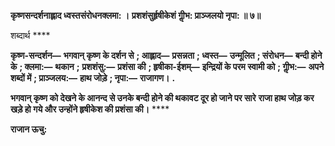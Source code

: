 **कृष्णसन्दर्शनाह्लाद ध्वस्तसंरोधनक्लमा: ।** **प्रशशंसुर्हृषीकेशं गीॢभ: प्राञ्जलयो नृपा: ॥ ७॥** 

शब्दार्थ **** 

**कृष्ण-सन्दर्शन—** **भगवान् कृष्ण के दर्शन से** **; आह्लाद—** **प्रसन्नता** **; ध्वस्त—** **उन्मूलित** **; संरोधन—** **बन्दी होने के** **; क्लमा:—** **थकान** **;** **प्रशशंसु:—** **प्रशंसा की** **; हृषीका-ईशम्—** **इन्द्रियों के परम स्वामी को** **; गीॢभ:—** **अपने शब्दों में** **; प्राञ्जलय:—** **हाथ जोड़े** **; नृपा:—** **राजागण।** **.** 

**भगवान् कृष्ण को देखने के आनन्द से उनके बन्दी होने की थकावट दूर हो जाने पर सारे** **राजा हाथ जोड़ कर खड़े हो गये और उन्होंने हृषीकेश की प्रशंसा की।** **** 

**राजान ऊचु:** 